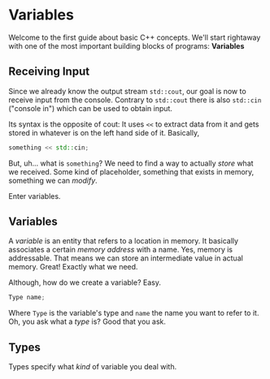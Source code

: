 # Variables

Welcome to the first guide about basic C++ concepts. We'll start rightaway with one of the most important building blocks of programs: **Variables**

## Receiving Input

Since we already know the output stream `std::cout`, our goal is now to receive input from the console.
Contrary to `std::cout` there is also `std::cin` ("console in") which can be used to obtain input.

Its syntax is the opposite of cout: It uses `<<` to extract data from it and gets stored in whatever is on the left hand side of it.
Basically,

```cpp
something << std::cin;
```
But, uh... what is `something`?
We need to find a way to actually *store* what we received. Some kind of placeholder, something that exists in memory, something we can *modify*.

Enter variables.

## Variables

A *variable* is an entity that refers to a location in memory. It basically associates a certain *memory address* with a name. Yes, memory is addressable.
That means we can store an intermediate value in actual memory. Great! Exactly what we need.

Although, how do we create a variable? Easy.

```cpp
Type name;
```

Where `Type` is the variable's type and `name` the name you want to refer to it. Oh, you ask what a *type* is? Good that you ask.

## Types

Types specify what *kind* of variable you deal with.

